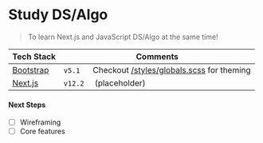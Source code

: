 
# Study DS/Algo

> To learn Next.js and JavaScript DS/Algo at the same time!

| Tech Stack                            | Comments |
|---------------------------------------|----------|
| [Bootstrap](https://getbootstrap.com) | `v5.1` &nbsp;&nbsp;&nbsp;&nbsp; Checkout [/styles/globals.scss](/styles/globals.scss) for theming |
| [Next.js](https://nextjs.org)         | `v12.2` &nbsp;&nbsp;&nbsp; (placeholder) |

#### Next Steps

- [ ] Wireframing
- [ ] Core features
